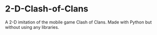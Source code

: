 # 2-D-Clash-of-Clans
A 2-D imitation of the mobile game Clash of Clans. Made with Python but without using any libraries.
